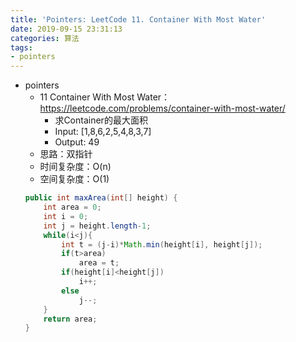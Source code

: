```yaml
---
title: 'Pointers: LeetCode 11. Container With Most Water'
date: 2019-09-15 23:31:13
categories: 算法
tags: 
- pointers
---
```

- pointers
    - 11 Container With Most Water：https://leetcode.com/problems/container-with-most-water/ 
        - 求Container的最大面积
        - Input: [1,8,6,2,5,4,8,3,7]
        - Output: 49
        <!-- more -->
    - 思路：双指针
    - 时间复杂度：O(n)
    - 空间复杂度：O(1)
    ```java
    public int maxArea(int[] height) {
        int area = 0;
        int i = 0;
        int j = height.length-1;
        while(i<j){
            int t = (j-i)*Math.min(height[i], height[j]);
            if(t>area)
                area = t;
            if(height[i]<height[j])
                i++;
            else
                j--;
        }
        return area;
    }
    ```